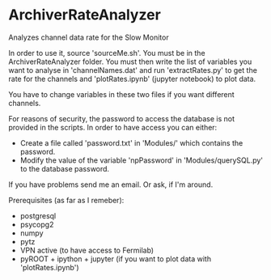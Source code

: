 # ArchiverRateAnalyzer
Analyzes channel data rate for the Slow Monitor

In order to use it, source 'sourceMe.sh'. You must be in the ArchiverRateAnalyzer folder.
You must then write the list of variables you want to analyse in 'channelNames.dat' and run 'extractRates.py' to get the rate for the channels and 'plotRates.ipynb' (jupyter notebook) to plot data.

You have to change variables in these two files if you want different channels.

For reasons of security, the password to access the database is not provided in the scripts. In order to have access you can either:
- Create a file called 'password.txt' in 'Modules/' which contains the password.
- Modify the value of the variable 'npPassword' in 'Modules/querySQL.py' to the database password.

If you have problems send me an email. Or ask, if I'm around.

Prerequisites (as far as I remeber):<br/>
- postgresql<br/>
- psycopg2<br/>
- numpy<br/>
- pytz<br/>
- VPN active (to have access to Fermilab)<br/>
- pyROOT + ipython + jupyter (if you want to plot data with 'plotRates.ipynb')
